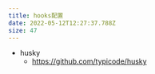 ```yaml
---
title: hooks配置
date: 2022-05-12T12:27:37.788Z
size: 47
---
```

- husky
  - https://github.com/typicode/husky

